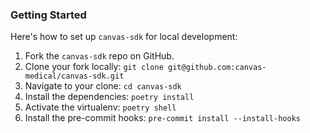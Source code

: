 ### Getting Started

Here's how to set up `canvas-sdk` for local development:

1. Fork the `canvas-sdk` repo on GitHub.
2. Clone your fork locally: `git clone git@github.com:canvas-medical/canvas-sdk.git`
3. Navigate to your clone: `cd canvas-sdk`
4. Install the dependencies: `poetry install`
5. Activate the virtualenv: `poetry shell`
6. Install the pre-commit hooks: `pre-commit install --install-hooks`

